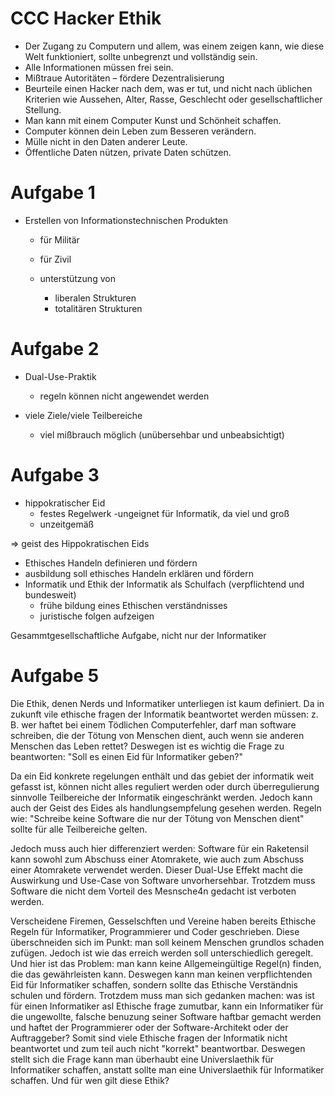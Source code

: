 # CCC Hacker Ethik

- Der Zugang zu Computern und allem, was einem zeigen kann, wie diese Welt funktioniert, sollte unbegrenzt und vollständig sein.
- Alle Informationen müssen frei sein.
- Mißtraue Autoritäten – fördere Dezentralisierung
- Beurteile einen Hacker nach dem, was er tut, und nicht nach üblichen Kriterien wie Aussehen, Alter, Rasse, Geschlecht oder gesellschaftlicher Stellung.
- Man kann mit einem Computer Kunst und Schönheit schaffen.
- Computer können dein Leben zum Besseren verändern.
- Mülle nicht in den Daten anderer Leute.
- Öffentliche Daten nützen, private Daten schützen.

# Aufgabe 1

- Erstellen von Informationstechnischen Produkten
	- für Militär
	- für Zivil
	
	- unterstützung von
		- liberalen Strukturen
		- totalitären Strukturen
	
# Aufgabe 2

- Dual-Use-Praktik
	- regeln können nicht angewendet werden
	
- viele Ziele/viele Teilbereiche
	- viel mißbrauch möglich (unübersehbar und unbeabsichtigt)
	
	
# Aufgabe 3
- hippokratischer Eid
	- festes Regelwerk
		-ungeignet für Informatik, da viel und groß
	- unzeitgemäß
	
=> geist des Hippokratischen Eids
- Ethisches Handeln definieren und fördern
- ausbildung soll ethisches Handeln erklären und fördern
- Informatik und Ethik der Informatik als Schulfach (verpflichtend und bundesweit)
	- frühe bildung eines Ethischen verständnisses
	- juristische folgen aufzeigen
	
Gesammtgesellschaftliche Aufgabe, nicht nur der Informatiker

# Aufgabe 5

Die Ethik, denen Nerds und Informatiker unterliegen ist kaum definiert. Da in zukunft vile ethische fragen der Informatik beantwortet werden müssen: z. B. wer haftet bei einem Tödlichen Computerfehler, 
darf man software schreiben, die der Tötung von Menschen dient, auch wenn sie anderen Menschen das Leben rettet?
Deswegen ist es wichtig die Frage zu beantworten: "Soll es einen Eid für Informatiker geben?" 

Da ein Eid konkrete regelungen enthält und das gebiet der informatik weit gefasst ist, können nicht alles reguliert werden oder durch überregulierung sinnvolle Teilbereiche der Informatik eingeschränkt werden.
Jedoch kann auch der Geist des Eides als handlungsempfelung gesehen werden. Regeln wie: "Schreibe keine Software die nur der Tötung von Menschen dient" sollte für alle Teilbereiche gelten.

Jedoch muss auch hier differenziert werden: Software für ein Raketensil kann sowohl zum Abschuss einer Atomrakete, wie auch zum Abschuss einer Atomrakete verwendet werden. Dieser Dual-Use Effekt macht die Auswirkung und Use-Case von Software unvorhersehbar.
Trotzdem muss Software die nicht dem Vorteil des Mesnsche4n gedacht ist verboten werden.

Verscheidene Firemen, Gesselschften und Vereine haben bereits Ethische Regeln für Informatiker, Programmierer und Coder geschrieben. Diese überschneiden sich im Punkt: man soll keinem Menschen grundlos schaden zufügen. Jedoch ist wie das erreich werden soll unterschiedlich geregelt. Und hier ist das Problem: man kann keine Allgemeingültige Regel(n) finden, die das gewährleisten kann. Deswegen kann man keinen verpflichtenden Eid für Informatiker schaffen, sondern sollte das Ethische Verständnis schulen und fördern. Trotzdem muss man sich gedanken machen: was ist für einen Informatiker asl Ethische frage zumutbar, kann ein Informatiker für die ungewollte, falsche benuzung seiner Software haftbar gemacht werden und haftet der Programmierer oder der Software-Architekt oder der Auftraggeber?
Somit sind viele Ethische fragen der Informatik nicht beantwortet und zum teil auch nicht "korrekt" beantwortbar. Deswegen stellt sich die Frage kann man überhaubt eine Universlaethik für Informatiker schaffen, anstatt sollte man eine Universlaethik für Informatiker schaffen. Und für wen gilt diese Ethik?
